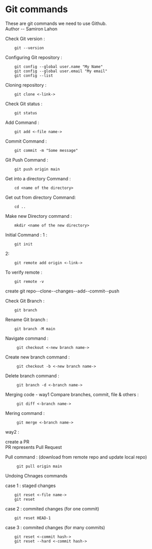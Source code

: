 # Git commands
These are git commands we need to use Github.
<br>
Author -- Samiron Lahon


 <!-- To check Git version run this command in terminal or Git Blash -->
 Check Git version :

        git --version

 <!-- To configuring Git run this command in terminal  --> 
 Configuring Git repository :

        git config --global user.name "My Name"
        git config --global user.email "My email"
        git config --list
 
 <!-- clone and status -->

 <!-- Clone : Cloning a repository on our local machine -->
 Cloning repository :

        git clone <-link->
 <!-- Status : Display the state of the code --> 
 Check Git status :

        git status

 <!-- Untracked : New files that git doesn't yet track -->
 <!-- Modified : Changed -->
 <!-- Staged :  File  is ready to be commited -->
 <!-- Unmodified : Unchanged -->

<!-- Add & Commit -->

<!-- add : adds new or changed files  in your working directory to the  Git staging  area -->
Add Command :

        git add <-file name->
<!-- commit : it is the record of change -->
Commit Command :

        git commit -m "Some message"

<!-- Push Command -->
<!-- push : upload local repo content to remote repo -->
Git Push Command :

        git push origin main

<!-- to get into any directory -->
Get into a directory Command :

        cd <name of the directory>
<!-- to get out from any directory -->
Get out from directory Command:

        cd ..


<!-- make new directory into new folder  -->
Make new Directory command :

        mkdir <name of the new directory>

<!-- Initial command -->
<!-- init : used to create a new git repo  -->
Initial Command :
1 :

        git init

2:

        git remote add origin <-link->       

To verify remote :

        git remote -v



<!-- Work flow -->
create git repo--clone--changes--add--commit--push
 
 <!-- git branch -->
 Check Git Branch :

        git branch

 Rename Git branch : 

        git branch -M main

 Navigate command : 

         git checkout <-new branch name->

 Create new branch command : 

         git checkout -b <-new branch name->

 Delete branch command : 

         git branch -d <-branch name->


  <!-- Merging code -->

  <!-- way1 -->
 Merging code -
way1 
Compare branches, commit, file  & others :

         git diff <-branch name-> 

 Mering command : 

         git merge <-branch name->

  <!-- way2 -->
  way2 :
  <!-- PR(Pull request) : It lets you tell others about changes you've pushed to a branch in a repository on Github -->
  create a PR   
  PR represents Pull Request      

<!-- Pull Command -->
<!-- used to fetch and download content from a remote repo and immediately update the local repo to match that content. -->
Pull command : (download from remote repo and update local repo)

         git pull origin main

<!-- Resolving Merge Conflicts -->
<!-- An event that takes place when Git is unable to automatically resolve differences  in code between two commits. -->
  

<!-- Undoing Changes -->
Undoing Chnages commands

case 1 : staged changes 
         
        git reset <-file name->
        git reset

case 2 : commited changes (for one commit)        

        git reset HEAD-1

case 3 : commited changes (for many commits)

        git reset <-commit hash->
        git reset --hard <-commit hash->


<!-- Fork -->
<!-- A fork is a new repository that shares code and visibilty settings with the origina "upstream" repository. -->


<!-- Fork is a rough copy. -->







 
